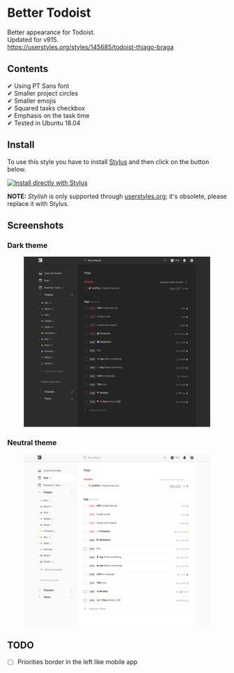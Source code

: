 # Better Todoist

Better appearance for Todoist.  
Updated for v915.  
https://userstyles.org/styles/145685/todoist-thiago-braga  

## Contents

✔ Using PT Sans font  
✔ Smaller project circles  
✔ Smaller emojis  
✔ Squared tasks checkbox  
✔ Emphasis on the task time  
✔ Tested in Ubuntu 18.04

## Install

To use this style you have to install [Stylus](https://add0n.com/stylus.html) and then click on the button below.

[![Install directly with Stylus][badge]][style]

[badge]: https://img.shields.io/badge/Install%20directly%20with-Stylus-116b59.svg?longCache=true&style=for-the-badge
[style]: https://raw.githubusercontent.com/thiagobraga/better-todoist/master/release/theme.user.css

**NOTE:** _Stylish_ is only supported through [userstyles.org](https://userstyles.org/styles/142096); it's obsolete, please replace it with Stylus.

## Screenshots

### Dark theme

<p align="center">
  <img src="/screenshots/preview-dark.png"
    width="85%"
    alt="Better Todoist by @bragasociopata">
</p>

### Neutral theme

<p align="center">
  <img src="/screenshots/preview-neutral.png"
    width="85%"
    alt="Better Todoist by @bragasociopata">
</p>

## TODO

- [ ] Priorities border in the left like mobile app  
